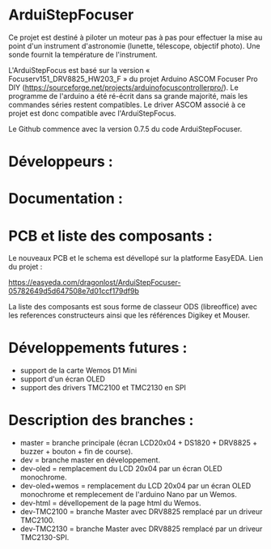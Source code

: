 # ArduiStepFocuser
Ce projet est destiné à piloter un moteur pas à pas pour effectuer la mise au point d'un instrument d'astronomie (lunette, télescope, objectif photo). 
Une sonde fournit la température de l'instrument. 

L'ArduiStepFocus est basé sur la version « Focuserv151_DRV8825_HW203_F » du projet Arduino ASCOM Focuser Pro DIY (https://sourceforge.net/projects/arduinofocuscontrollerpro/).
Le programme de l'arduino a été ré-écrit dans sa grande majorité, mais les commandes séries restent compatibles. Le driver ASCOM associé à ce projet est donc compatible avec l'ArduiStepFocus.

Le Github commence avec la version 0.7.5 du code ArduiStepFocuser.

# Développeurs :

# Documentation : 

# PCB et liste des composants :

Le nouveaux PCB et le schema est dévellopé sur la platforme EasyEDA.
Lien du projet :

https://easyeda.com/dragonlost/ArduiStepFocuser-05782649d5d647508e7d01ccf179df9b

La liste des composants est sous forme de classeur ODS (libreoffice) avec les references constructeurs ainsi que les références Digikey et Mouser.

# Développements futures :
- support de la carte Wemos D1 Mini
- support d'un écran OLED
- support des drivers TMC2100 et TMC2130 en SPI

# Description des branches :
- master = branche principale (écran LCD20x04 + DS1820 + DRV8825 + buzzer + bouton + fin de course).
- dev = branche master en développement.
- dev-oled = remplacement du LCD 20x04 par un écran OLED monochrome.
- dev-oled+wemos = remplacement du LCD 20x04 par un écran OLED monochrome et remplecement de l'arduino Nano par un Wemos.
- dev-html = dévellopement de la page html du Wemos.
- dev-TMC2100 = branche Master avec DRV8825 remplacé par un driveur TMC2100.
- dev-TMC2130 = branche Master avec DRV8825 remplacé par un driveur TMC2130-SPI.
